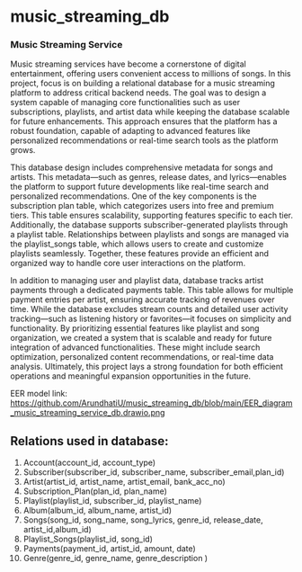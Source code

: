 # music_streaming_db
### Music Streaming Service

Music streaming services have become a cornerstone of digital entertainment, offering users convenient access to millions of songs.
In this project, focus is on building a relational database for a music streaming platform to address critical backend needs. 
The goal was to design a system capable of managing core functionalities such as user subscriptions, playlists, and artist data while keeping the database scalable for future enhancements. 
This approach ensures that the platform has a robust foundation, capable of adapting to advanced features like personalized recommendations or real-time search tools as the platform grows.

This database design includes comprehensive metadata for songs and artists. This metadata—such as genres, release dates, and lyrics—enables the platform to support future developments like real-time search and personalized recommendations. 
One of the key components is the subscription plan table, which categorizes users into free and premium tiers. 
This table ensures scalability, supporting features specific to each tier. 
Additionally, the database supports subscriber-generated playlists through a playlist table. 
Relationships between playlists and songs are managed via the playlist_songs table, which allows users to create and customize playlists seamlessly. 
Together, these features provide an efficient and organized way to handle core user interactions on the platform.

In addition to managing user and playlist data,  database tracks artist payments through a dedicated payments table. 
This table allows for multiple payment entries per artist, ensuring accurate tracking of revenues over time. 
While the database excludes stream counts and detailed user activity tracking—such as listening history or favorites—it focuses on simplicity and functionality. 
By prioritizing essential features like playlist and song organization, we created a system that is scalable and ready for future integration of advanced functionalities. 
These might include search optimization, personalized content recommendations, or real-time data analysis. 
Ultimately, this project lays a strong foundation for both efficient operations and meaningful expansion opportunities in the future.

EER model link:  https://github.com/ArundhatiU/music_streaming_db/blob/main/EER_diagram_music_streaming_service_db.drawio.png

## Relations used in database:

1. Account(account_id, account_type) 
2. Subscriber(subscriber_id, subscriber_name, subscriber_email,plan_id)
3. Artist(artist_id, artist_name, artist_email, bank_acc_no)
4. Subscription_Plan(plan_id, plan_name)
5. Playlist(playlist_id, subscriber_id, playlist_name)
6. Album(album_id, album_name, artist_id)
7. Songs(song_id, song_name, song_lyrics, genre_id, release_date, artist_id,album_id)
8. Playlist_Songs(playlist_id, song_id)
9. Payments(payment_id, artist_id, amount, date)
10. Genre(genre_id, genre_name, genre_description )
